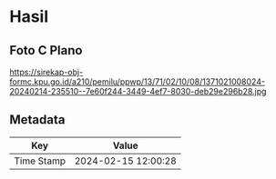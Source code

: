 # Hasil

## Foto C Plano

https://sirekap-obj-formc.kpu.go.id/a210/pemilu/ppwp/13/71/02/10/08/1371021008024-20240214-235510--7e60f244-3449-4ef7-8030-deb29e296b28.jpg


## Metadata

| Key        | Value               |
| ---------- | ------------------- |
| Time Stamp | 2024-02-15 12:00:28 |



